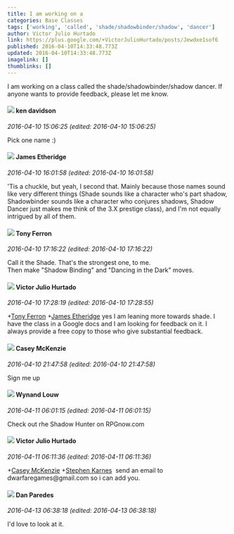 ```yaml
---
title: I am working on a
categories: Base Classes
tags: ['working', 'called', 'shade/shadowbinder/shadow', 'dancer']
author: Victor Julio Hurtado
link: https://plus.google.com/+VictorJulioHurtado/posts/Jewdxe1sof6
published: 2016-04-10T14:33:48.773Z
updated: 2016-04-10T14:33:48.773Z
imagelink: []
thumblinks: []
---
```


I am working on a class called the shade/shadowbinder/shadow dancer. If anyone wants to provide feedback, please let me know.
<div id='comment z134xvpqrxzdcllnd23iup5o3qmohthdl'>
  <h4><img src='{{site.baseurl}}//images/avatars/115179731109581488004_photo.jpg'> ken davidson</h4>
      <p><cite>2016-04-10 15:06:25 (edited: 2016-04-10 15:06:25)</cite></p>
        <p>Pick one name :)</p>
</div>
        

<div id='comment z134xvpqrxzdcllnd23iup5o3qmohthdl'>
  <h4><img src='{{site.baseurl}}//images/avatars/117175341165637840811_photo.jpg'> James Etheridge</h4>
      <p><cite>2016-04-10 16:01:58 (edited: 2016-04-10 16:01:58)</cite></p>
        <p>&#39;Tis a chuckle, but yeah, I second that. Mainly because those names sound like very different things (Shade sounds like a character who&#39;s part shadow, Shadowbinder sounds like a character who conjures shadows, Shadow Dancer just makes me think of the 3.X prestige class), and I&#39;m not equally intrigued by all of them.</p>
</div>
        

<div id='comment z134xvpqrxzdcllnd23iup5o3qmohthdl'>
  <h4><img src='{{site.baseurl}}//images/avatars/105317681442573084626_photo.jpg'> Tony Ferron</h4>
      <p><cite>2016-04-10 17:16:22 (edited: 2016-04-10 17:16:22)</cite></p>
        <p>Call it the Shade. That&#39;s the strongest one, to me.<br />Then make &quot;Shadow Binding&quot; and &quot;Dancing in the Dark&quot; moves.</p>
</div>
        

<div id='comment z134xvpqrxzdcllnd23iup5o3qmohthdl'>
  <h4><img src='{{site.baseurl}}//images/avatars/104881770392672110983_photo.jpg'> Victor Julio Hurtado</h4>
      <p><cite>2016-04-10 17:28:19 (edited: 2016-04-10 17:28:55)</cite></p>
        <p><span class="proflinkWrapper"><span class="proflinkPrefix">+</span><a class="proflink" href="https://plus.google.com/105317681442573084626" oid="105317681442573084626">Tony Ferron</a></span>​​ <span class="proflinkWrapper"><span class="proflinkPrefix">+</span><a class="proflink" href="https://plus.google.com/117175341165637840811" oid="117175341165637840811">James Etheridge</a></span>​​ yes I am leaning  more towards  shade.  I have the class  in a Google docs  and I am looking for feedback  on it. ﻿I always  provide a free  copy to those who give substantial  feedback.</p>
</div>
        

<div id='comment z134xvpqrxzdcllnd23iup5o3qmohthdl'>
  <h4><img src='{{site.baseurl}}//images/avatars/107341309298688522790_photo.jpg'> Casey McKenzie</h4>
      <p><cite>2016-04-10 21:47:58 (edited: 2016-04-10 21:47:58)</cite></p>
        <p>Sign me up</p>
</div>
        

<div id='comment z134xvpqrxzdcllnd23iup5o3qmohthdl'>
  <h4><img src='{{site.baseurl}}//images/avatars/111256963556395023796_photo.jpg'> Wynand Louw</h4>
      <p><cite>2016-04-11 06:01:15 (edited: 2016-04-11 06:01:15)</cite></p>
        <p>Check out rhe Shadow Hunter on RPGnow.com</p>
</div>
        

<div id='comment z134xvpqrxzdcllnd23iup5o3qmohthdl'>
  <h4><img src='{{site.baseurl}}//images/avatars/104881770392672110983_photo.jpg'> Victor Julio Hurtado</h4>
      <p><cite>2016-04-11 06:11:36 (edited: 2016-04-11 06:11:36)</cite></p>
        <p><span class="proflinkWrapper"><span class="proflinkPrefix">+</span><a class="proflink" href="https://plus.google.com/107341309298688522790" oid="107341309298688522790">Casey McKenzie</a></span> <span class="proflinkWrapper"><span class="proflinkPrefix">+</span><a class="proflink" href="https://plus.google.com/108720310977863955899" oid="108720310977863955899">Stephen Karnes</a></span>  send an email to dwarfaregames@gmail.com so i can add you.</p>
</div>
        

<div id='comment z134xvpqrxzdcllnd23iup5o3qmohthdl'>
  <h4><img src='{{site.baseurl}}//images/avatars/104846958747840529135_photo.jpg'> Dan Paredes</h4>
      <p><cite>2016-04-13 06:38:18 (edited: 2016-04-13 06:38:18)</cite></p>
        <p>I&#39;d love to look at it.</p>
</div>
        